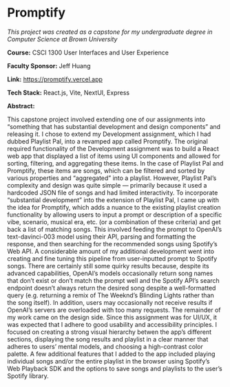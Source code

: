 
# Promptify

*This project was created as a capstone for my undergraduate degree in Computer Science at Brown University*

**Course:** CSCI 1300 User Interfaces and User Experience

**Faculty Sponsor:** Jeff Huang

**Link:** https://promptify.vercel.app

**Tech Stack:** React.js, Vite, NextUI, Express

**Abstract:**

This capstone project involved extending one of our assignments into “something
that has substantial development and design components” and releasing it. I chose to
extend my Development assignment, which I had dubbed Playlist Pal, into a revamped
app called Promptify. The original required functionality of the Development assignment
was to build a React web app that displayed a list of items using UI components and
allowed for sorting, filtering, and aggregating these items. In the case of Playlist Pal and
Promptify, these items are songs, which can be filtered and sorted by various properties
and “aggregated” into a playlist. However, Playlist Pal’s complexity and design was quite
simple — primarily because it used a hardcoded JSON file of songs and had limited
interactivity.
To incorporate “substantial development” into the extension of Playlist Pal, I came
up with the idea for Promptify, which adds a nuance to the existing playlist creation
functionality by allowing users to input a prompt or description of a specific vibe, scenario,
musical era, etc. (or a combination of these criteria) and get back a list of matching songs.
This involved feeding the prompt to OpenAI’s text-davinci-003 model using their API,
parsing and formatting the response, and then searching for the recommended songs
using Spotify’s Web API. A considerable amount of my additional development went into
creating and fine tuning this pipeline from user-inputted prompt to Spotify songs. There
are certainly still some quirky results because, despite its advanced capabilities, OpenAI’s
models occasionally return song names that don’t exist or don’t match the prompt well
and the Spotify API’s search endpoint doesn’t always return the desired song despite a
well-formatted query (e.g. returning a remix of The Weeknd’s Blinding Lights rather than
the song itself). In addition, users may occasionally not receive results if OpenAI’s servers
are overloaded with too many requests.
The remainder of my work came on the design side. Since this assignment was for
UI/UX, it was expected that I adhere to good usability and accessibility principles. I
focused on creating a strong visual hierarchy betwen the app’s different sections,
displaying the song results and playlist in a clear manner that adheres to users’ mental
models, and choosing a high-contrast color palette. A few additional features that I added
to the app included playing individual songs and/or the entire playlist in the browser
using Spotify’s Web Playback SDK and the options to save songs and playlists to the
user’s Spotify library.

